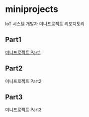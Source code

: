 # miniprojects
IoT 시스템 개발자 미니프로젝트 리포지토리

## Part1
[미니프로젝트 Part1](https://github.com/SoYoungHW/miniprojects/tree/main/Part1/studyPyQt)

## Part2
미니프로젝트 Part2

## Part3
미니프로젝트 Part3
